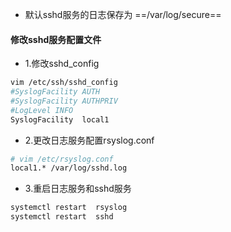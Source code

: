 - 默认sshd服务的日志保存为 ==/var/log/secure==

#### 修改sshd服务配置文件
- 1.修改sshd_config
```bash
vim /etc/ssh/sshd_config
#SyslogFacility AUTH
#SyslogFacility AUTHPRIV
#LogLevel INFO
SyslogFacility  local1
```
- 2.更改日志服务配置rsyslog.conf
```bash
# vim /etc/rsyslog.conf
local1.* /var/log/sshd.log
```

- 3.重启日志服务和sshd服务
```bash
systemctl restart  rsyslog
systemctl restart  sshd
```